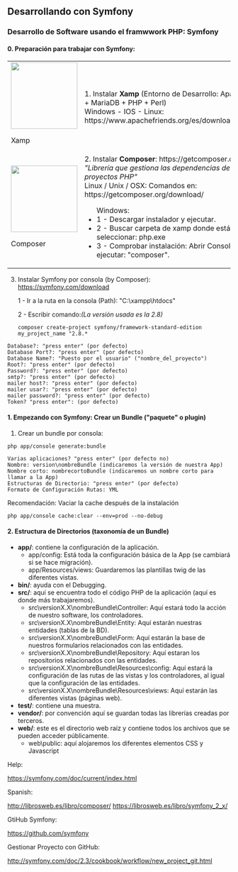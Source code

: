 ## Desarrollando con Symfony
### Desarrollo de Software usando el framwwork PHP: Symfony

#### 0. Preparación para trabajar con Symfony:



<table>
	<tr>
		<td>
			<div
				<a href="https://www.apachefriends.org/es/index.html" target="_blank">
					<img src="https://d16zszyyqlzz6z.cloudfront.net/images/xampp-logo-ac950edf.svg" width="150">
					<br><p>Xamp</p>
				</a>
			</div>
		</td>
		<td>
			<div>
				1. Instalar <b>Xamp</b> (Entorno de Desarrollo: Apache + MariaDB + PHP + Perl)<br>
				Windows - IOS - Linux: https://www.apachefriends.org/es/download.html
    	</div>
    </td>
	</tr>
	<tr>
		<td>
			<div
				<a href="https://getcomposer.org/" target="_blank">
					<img src="https://getcomposer.org/img/logo-composer-transparent2.png" width="150">
					<br><p>Composer</p>
				</a>
			</div>
		</td>
		<td>
			<div>
				2. Instalar <b>Composer</b>: https://getcomposer.org/<br>
				<i>"Librería que gestiona las dependencias de los proyectos PHP"</i><br>
				Linux / Unix / OSX: Comandos en: https://getcomposer.org/download/<br>
					<ul>Windows:
					    <li>1 - Descargar instalador y ejecutar.</li>
					    <li>2 - Buscar carpeta de xamp donde está php y seleccionar: php.exe</li>
					    <li>3 - Comprobar instalación: Abrir Consola y ejecutar: "composer".</li>
					</ul>
    	</div>
    </td>
	</tr>
</table>

3. Instalar Symfony por consola (by Composer): https://symfony.com/download  

    1 - Ir a la ruta en la consola (Path): "C:\xampp\htdocs\"

    2 - Escribir comando:_(La versión usada es la 2.8)_  

	~~~
	composer create-project symfony/framework-standard-edition my_project_name "2.8.*
	~~~
  
~~~
Database?: "press enter" (por defecto)
Database Port?: "press enter" (por defecto)
Database Name?: "Puesto por el usuario" ("nombre_del_proyecto")
Root?: "press enter" (por defecto)
Password?: "press enter" (por defecto)
smtp?: "press enter" (por defecto)
mailer host?: "press enter" (por defecto)
mailer usar?: "press enter" (por defecto)
mailer password?: "press enter" (por defecto)
Token? "press enter": (por defecto)
~~~

#### 1. Empezando con Symfony: Crear un Bundle ("paquete" o plugin)
1. Crear un bundle por consola:  
~~~
php app/console generate:bundle
~~~

~~~
Varias aplicaciones? "press enter" (por defecto no)
Nombre: version\nombreBundle (indicaremos la versión de nuestra App)
Nombre corto: nombrecortoBundle (indicaremos un nombre corto para llamar a la App)
Estructuras de Directorio: "press enter" (por defecto)
Formato de Configuración Rutas: YML
~~~

Recomendación: Vaciar la cache después de la instalación
~~~
php app/console cache:clear --env=prod --no-debug
~~~

#### 2. Estructura de Directorios (taxonomía de un Bundle)

+ **app/**: contiene la configuración de la aplicación.
    + app/config: Está toda la configuración básica de la App (se cambiará si se hace migración).
    + app/Resources/views: Guardaremos las plantillas twig de las diferentes vistas.
+ **bin/**: ayuda con el Debugging.
+ **src/**: aquí se encuentra todo el código PHP de la aplicación (aquí es donde más trabajaremos).
    + src\versionX.X\nombreBundle\Controller: Aquí estará todo la acción de nuestro software, los controladores.
    + src\versionX.X\nombreBundle\Entity: Aquí estarán nuestras entidades (tablas de la BD).
    + src\versionX.X\nombreBundle\Form: Aquí estarán la base de nuestros formularios relacionados con las entidades.
    + src\versionX.X\nombreBundle\Repository: Aquí estaran los repositorios relacionados con las entidades.
    + src\versionX.X\nombreBundle\Resources\config: Aquí estará la configuración de las rutas de las vistas y los controladores, al igual que la configuración de las entidades.
    + src\versionX.X\nombreBundle\Resources\views: Aquí estarán las diferentes vistas (páginas web).
+ **test/**: contiene una muestra.
+ **vendor/**: por convención aquí se guardan todas las librerías creadas por terceros.
+ **web/**: este es el directorio web raíz y contiene todos los archivos que se pueden acceder públicamente.
    + web\public: aquí alojaremos los diferentes elementos CSS y Javascript


Help:  

https://symfony.com/doc/current/index.html


Spanish:  

http://librosweb.es/libro/composer/
https://librosweb.es/libro/symfony_2_x/

GtiHub Symfony:  

https://github.com/symfony  

Gestionar Proyecto con GitHub:  

http://symfony.com/doc/2.3/cookbook/workflow/new_project_git.html
